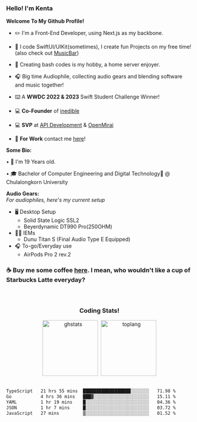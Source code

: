 <!--![ibframe](https://user-images.githubusercontent.com/35761701/163727732-0dff1d22-3eb8-4a59-a504-c5b70d784ada.png) -->

### **Hello! I'm Kenta**

**Welcome To My Github Profile!**

  - ✏️ I'm a Front-End Developer, using Next.js as my backbone.

  - 📱 I code SwiftUI/UIKit(sometimes), I create fun Projects on my free time! (also check out [MusicBar](https://github.com/kentakoong/musicbar))

  - 💾 Creating bash codes is my hobby, a home server enjoyer.

  - 🎧 Big time Audiophile, collecting audio gears and blending software and music together!

  - ⌨️ A **WWDC 2022 & 2023** Swift Student Challenge Winner!
  
  - 💻 **Co-Founder** of [inedible](https://github.com/inedible-dev)

  - 💻 **SVP** at [API Development](https://github.com/api-development) & [OpenMirai](https://github.com/openmirai)

  - 💼 **For Work** contact me [here](mailto:wongkraiwich@inedible.dev?subject=From%20GitHub)!

**Some Bio:**
   
   • 📅 I'm 19 Years old.
   
   • 🎓 Bachelor of Computer Engineering and Digital Technology🥐 @ Chulalongkorn University

  **Audio Gears:**<br/>
  *For audiophiles, here's my current setup*
   - 🖥️ Desktop Setup
     - Solid State Logic SSL2
     - Beyerdynamic DT990 Pro(250OHM)
   - 👂🏼 IEMs
     - Dunu Titan S (Final Audio Type E Equipped)
   - 🎧 To-go/Everyday use
     - AirPods Pro 2 rev.2

### **☕️ Buy me some coffee [here](https://ko-fi.com/kentakoong). I mean, who wouldn't like a cup of Starbucks Latte everyday?**
   
<br/>
<h2 align="center"></h2>
<h3 align="center">Coding Stats!</h3>

<div align="center">
<img src="https://github-readme-stats.vercel.app/api?hide_rank=true&show_icons=true&include_all_commits=false&count_private=true&disable_animations=false&theme=dark&locale=en&hide_border=true&custom_title=Github&nbsp;Stats&username=Kentakoong" height="150" alt="ghstats"  />&nbsp;&nbsp;<img src="https://github-readme-stats.vercel.app/api/top-langs/?username=kentakoong&theme=dark&layout=compact&langs_count=4&disable_animations=false&hide_border=true&custom_title=Public&nbsp;Repos&nbsp;Used&nbsp;Languages" height="150" alt="toplang"  />
</div>
<br/>

<!--START_SECTION:waka-->

```txt
TypeScript   21 hrs 55 mins  ██████████████████░░░░░░░   71.98 %
Go           4 hrs 36 mins   ███▓░░░░░░░░░░░░░░░░░░░░░   15.11 %
YAML         1 hr 19 mins    █░░░░░░░░░░░░░░░░░░░░░░░░   04.36 %
JSON         1 hr 7 mins     █░░░░░░░░░░░░░░░░░░░░░░░░   03.72 %
JavaScript   27 mins         ▒░░░░░░░░░░░░░░░░░░░░░░░░   01.52 %
```

<!--END_SECTION:waka-->
